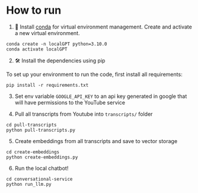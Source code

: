 # How to run
1. 🐍 Install [conda](https://www.anaconda.com/download) for virtual environment management. Create and activate a new virtual environment.

```shell
conda create -n localGPT python=3.10.0
conda activate localGPT
```

2. 🛠️ Install the dependencies using pip

To set up your environment to run the code, first install all requirements:

```shell
pip install -r requirements.txt
```

3. Set env variable `GOOGLE_API_KEY` to an api key generated in google that will have permissions to the YouTube service

4. Pull all transcripts from Youtube into `transcripts/` folder
```shell
cd pull-transcripts
python pull-transcripts.py
```

5. Create embeddings from all transcripts and save to vector storage 
```shell
cd create-embeddings
python create-embeddings.py
```

6. Run the local chatbot!
```shell
cd conversational-service
python run_llm.py
```
